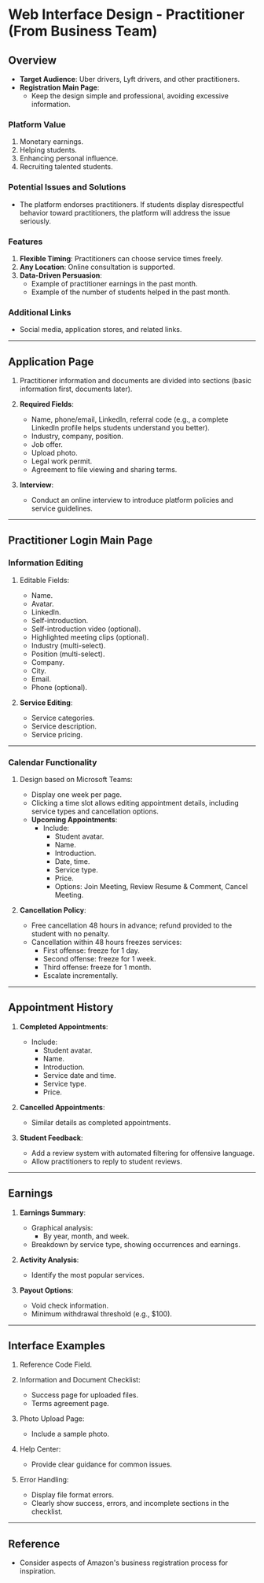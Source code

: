 # Web Interface Design - Practitioner (From Business Team)

## Overview
- **Target Audience**: Uber drivers, Lyft drivers, and other practitioners.
- **Registration Main Page**:
  - Keep the design simple and professional, avoiding excessive information.

### **Platform Value**
1. Monetary earnings.
2. Helping students.
3. Enhancing personal influence.
4. Recruiting talented students.

### **Potential Issues and Solutions**
- The platform endorses practitioners. If students display disrespectful behavior toward practitioners, the platform will address the issue seriously.

### **Features**
1. **Flexible Timing**: Practitioners can choose service times freely.
2. **Any Location**: Online consultation is supported.
3. **Data-Driven Persuasion**:
   - Example of practitioner earnings in the past month.
   - Example of the number of students helped in the past month.

### **Additional Links**
- Social media, application stores, and related links.

---

## Application Page
1. Practitioner information and documents are divided into sections (basic information first, documents later).
2. **Required Fields**:
   - Name, phone/email, LinkedIn, referral code (e.g., a complete LinkedIn profile helps students understand you better).
   - Industry, company, position.
   - Job offer.
   - Upload photo.
   - Legal work permit.
   - Agreement to file viewing and sharing terms.

3. **Interview**:
   - Conduct an online interview to introduce platform policies and service guidelines.

---

## Practitioner Login Main Page

### **Information Editing**
1. Editable Fields:
   - Name.
   - Avatar.
   - LinkedIn.
   - Self-introduction.
   - Self-introduction video (optional).
   - Highlighted meeting clips (optional).
   - Industry (multi-select).
   - Position (multi-select).
   - Company.
   - City.
   - Email.
   - Phone (optional).

2. **Service Editing**:
   - Service categories.
   - Service description.
   - Service pricing.

---

### **Calendar Functionality**
1. Design based on Microsoft Teams:
   - Display one week per page.
   - Clicking a time slot allows editing appointment details, including service types and cancellation options.
   - **Upcoming Appointments**:
     - Include:
       - Student avatar.
       - Name.
       - Introduction.
       - Date, time.
       - Service type.
       - Price.
       - Options: Join Meeting, Review Resume & Comment, Cancel Meeting.

2. **Cancellation Policy**:
   - Free cancellation 48 hours in advance; refund provided to the student with no penalty.
   - Cancellation within 48 hours freezes services:
     - First offense: freeze for 1 day.
     - Second offense: freeze for 1 week.
     - Third offense: freeze for 1 month.
     - Escalate incrementally.

---

## Appointment History
1. **Completed Appointments**:
   - Include:
     - Student avatar.
     - Name.
     - Introduction.
     - Service date and time.
     - Service type.
     - Price.
2. **Cancelled Appointments**:
   - Similar details as completed appointments.

3. **Student Feedback**:
   - Add a review system with automated filtering for offensive language.
   - Allow practitioners to reply to student reviews.

---

## Earnings
1. **Earnings Summary**:
   - Graphical analysis:
     - By year, month, and week.
   - Breakdown by service type, showing occurrences and earnings.

2. **Activity Analysis**:
   - Identify the most popular services.

3. **Payout Options**:
   - Void check information.
   - Minimum withdrawal threshold (e.g., $100).

---

## Interface Examples
1. Reference Code Field.
2. Information and Document Checklist:
   - Success page for uploaded files.
   - Terms agreement page.

3. Photo Upload Page:
   - Include a sample photo.

4. Help Center:
   - Provide clear guidance for common issues.

5. Error Handling:
   - Display file format errors.
   - Clearly show success, errors, and incomplete sections in the checklist.

---

## Reference
- Consider aspects of Amazon's business registration process for inspiration.
